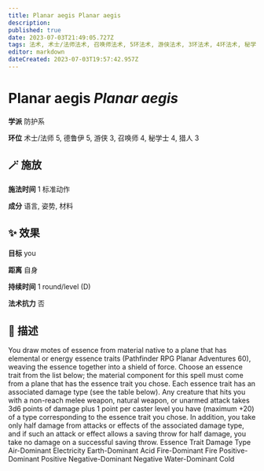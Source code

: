 ```yaml
---
title: Planar aegis Planar aegis
description: 
published: true
date: 2023-07-03T21:49:05.727Z
tags: 法术, 术士/法师法术, 召唤师法术, 5环法术, 游侠法术, 3环法术, 4环法术, 秘学士法术, 猎人法术, 德鲁伊法术, 防护系
editor: markdown
dateCreated: 2023-07-03T19:57:42.957Z
---
```


# **Planar aegis** *Planar aegis*

**学派** 防护系 

**环位** 术士/法师 5, 德鲁伊 5, 游侠 3, 召唤师 4, 秘学士 4, 猎人 3

## 🪄 施放

**施法时间** 1 标准动作

**成分** 语言, 姿势, 材料

## ✨ 效果 

**目标** you 

**距离** 自身  

**持续时间** 1 round/level (D) 

**法术抗力** 否

## 📖 描述

You draw motes of essence from material native to a plane that has elemental or energy essence traits (Pathfinder RPG Planar Adventures 60), weaving the essence together into a shield of force. Choose an essence trait from the list below; the material component for this spell must come from a plane that has the essence trait you chose. Each essence trait has an associated damage type (see the table below). Any creature that hits you with a non-reach melee weapon, natural weapon, or unarmed attack takes 3d6 points of damage plus 1 point per caster level you have (maximum +20) of a type corresponding to the essence trait you chose. In addition, you take only half damage from attacks or effects of the associated damage type, and if such an attack or effect allows a saving throw for half damage, you take no damage on a successful saving throw.  Essence Trait Damage Type  Air-Dominant Electricity  Earth-Dominant Acid  Fire-Dominant Fire  Positive-Dominant Positive  Negative-Dominant Negative  Water-Dominant Cold
    
